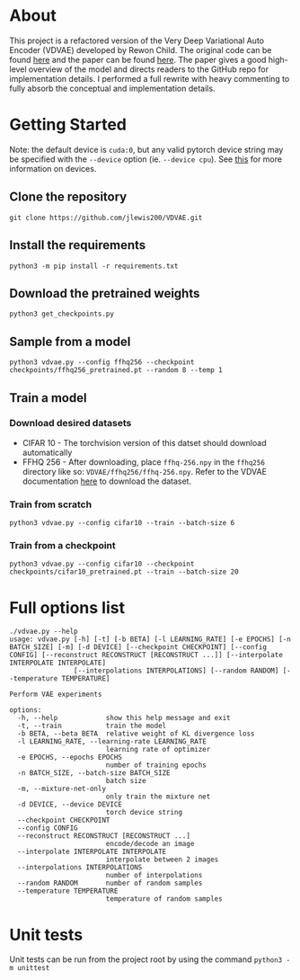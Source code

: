 # About
This project is a refactored version of the Very Deep Variational Auto Encoder (VDVAE) developed by Rewon Child.  The original code can be found [here](https://github.com/openai/vdvae) and the paper can be found [here](https://arxiv.org/abs/2011.10650).  The paper gives a good high-level overview of the model and directs readers to the GitHub repo for implementation details.  I performed a full rewrite with heavy commenting to fully absorb the conceptual and implementation details.

# Getting Started

Note:  the default device is `cuda:0`, but any valid pytorch device string may be
specified with the `--device` option (ie. `--device cpu`).  See [this](https://pytorch.org/docs/stable/tensor_attributes.html#torch.device) for more information on devices.

## Clone the repository
`git clone https://github.com/jlewis200/VDVAE.git`

## Install the requirements
`python3 -m pip install -r requirements.txt`

## Download the pretrained weights
`python3 get_checkpoints.py`

## Sample from a model
`python3 vdvae.py --config ffhq256 --checkpoint checkpoints/ffhq256_pretrained.pt --random 8 --temp 1`

## Train a model

### Download desired datasets
 - CIFAR 10 - The torchvision version of this datset should download automatically
 - FFHQ 256 - After downloading, place `ffhq-256.npy` in the `ffhq256` directory like so:  `VDVAE/ffhq256/ffhq-256.npy`.  Refer to the VDVAE documentation [here](https://github.com/openai/vdvae#setup) to download the dataset.

### Train from scratch
`python3 vdvae.py --config cifar10 --train --batch-size 6`

### Train from a checkpoint
`python3 vdvae.py --config cifar10 --checkpoint checkpoints/cifar10_pretrained.pt --train --batch-size 20`

# Full options list
```
./vdvae.py --help
usage: vdvae.py [-h] [-t] [-b BETA] [-l LEARNING_RATE] [-e EPOCHS] [-n BATCH_SIZE] [-m] [-d DEVICE] [--checkpoint CHECKPOINT] [--config CONFIG] [--reconstruct RECONSTRUCT [RECONSTRUCT ...]] [--interpolate INTERPOLATE INTERPOLATE]
                [--interpolations INTERPOLATIONS] [--random RANDOM] [--temperature TEMPERATURE]

Perform VAE experiments

options:
  -h, --help            show this help message and exit
  -t, --train           train the model
  -b BETA, --beta BETA  relative weight of KL divergence loss
  -l LEARNING_RATE, --learning-rate LEARNING_RATE
                        learning rate of optimizer
  -e EPOCHS, --epochs EPOCHS
                        number of training epochs
  -n BATCH_SIZE, --batch-size BATCH_SIZE
                        batch size
  -m, --mixture-net-only
                        only train the mixture net
  -d DEVICE, --device DEVICE
                        torch device string
  --checkpoint CHECKPOINT
  --config CONFIG
  --reconstruct RECONSTRUCT [RECONSTRUCT ...]
                        encode/decode an image
  --interpolate INTERPOLATE INTERPOLATE
                        interpolate between 2 images
  --interpolations INTERPOLATIONS
                        number of interpolations
  --random RANDOM       number of random samples
  --temperature TEMPERATURE
                        temperature of random samples
```

# Unit tests
Unit tests can be run from the project root by using the command
`python3 -m unittest`
